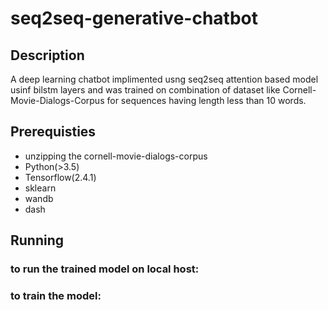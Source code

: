 # seq2seq-generative-chatbot
## Description
A deep learning chatbot implimented usng seq2seq attention based model usinf bilstm layers and was trained on combination of dataset like Cornell-Movie-Dialogs-Corpus for sequences having length less than 10 words.


## Prerequisties
 * unzipping the cornell-movie-dialogs-corpus
 * Python(>3.5)
 * Tensorflow(2.4.1)
 * sklearn
 * wandb
 * dash 

## Running 
### to run the trained model on local host:

### to train the model:
